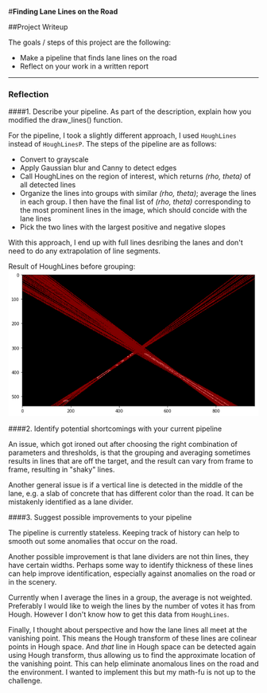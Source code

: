 #**Finding Lane Lines on the Road** 

##Project Writeup

The goals / steps of this project are the following:
* Make a pipeline that finds lane lines on the road
* Reflect on your work in a written report

---

### Reflection

####1. Describe your pipeline. As part of the description, explain how you modified the draw_lines() function.

For the pipeline, I took a slightly different approach, I used `HoughLines` instead of `HoughLinesP`.  The steps of the pipeline are as follows:

* Convert to grayscale
* Apply Gaussian blur and Canny to detect edges
* Call HoughLines on the region of interest, which returns _(rho, theta)_ of all detected lines
* Organize the lines into groups with similar _(rho, theta)_; average the lines in each group.  I then have the final list of _(rho, theta)_ corresponding to the most prominent lines in the image, which should concide with the lane lines
* Pick the two lines with the largest positive and negative slopes

With this approach, I end up with full lines desribing the lanes and don't need to do any extrapolation of line segments.

Result of HoughLines before grouping:
![Result of HoughLines before grouping](./test_images/HoughLines_result.png)

####2. Identify potential shortcomings with your current pipeline

An issue, which got ironed out after choosing the right combination of parameters and thresholds, is that the grouping and averaging sometimes results in lines that are off the target, and the result can vary from frame to frame, resulting in "shaky" lines.

Another general issue is if a vertical line is detected in the middle of the lane, e.g. a slab of concrete that has different color than the road.  It can be mistakenly identified as a lane divider.

####3. Suggest possible improvements to your pipeline

The pipeline is currently stateless.  Keeping track of history can help to smooth out some anomalies that occur on the road.

Another possible improvement is that lane dividers are not thin lines, they have certain widths.  Perhaps some way to identify thickness of these lines can help improve identification, especially against anomalies on the road or in the scenery.

Currently when I average the lines in a group, the average is not weighted.  Preferably I would like to weigh the lines by the number of votes it has from Hough.  However I don't know how to get this data from `HoughLines`.

Finally, I thought about perspective and how the lane lines all meet at the vanishing point.  This means the Hough transform of these lines are colinear points in Hough space.  And _that_ line in Hough space can be detected again using Hough transform, thus allowing us to find the approximate location of the vanishing point.  This can help eliminate anomalous lines on the road and the environment.  I wanted to implement this but my math-fu is not up to the challenge.